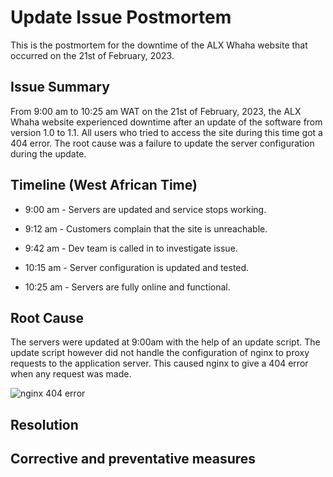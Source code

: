 # Update Issue Postmortem

This is the postmortem for the downtime of the ALX Whaha website that occurred
on the 21st of February, 2023.

## Issue Summary

From 9:00 am to 10:25 am WAT on the 21st of February, 2023, the ALX Whaha
website experienced downtime after an update of the software from version 1.0 to
1.1. All users who tried to access the site during this time got a 404 error.
The root cause was a failure to update the server configuration during the
update.

## Timeline (West African Time)

- 9:00 am - Servers are updated and service stops working.

- 9:12 am - Customers complain that the site is unreachable.

- 9:42 am - Dev team is called in to investigate issue.

- 10:15 am - Server configuration is updated and tested.

- 10:25 am - Servers are fully online and functional.

## Root Cause

The servers were updated at 9:00am with the help of an update script. The update
script however did not handle the configuration of nginx to proxy requests to
the application server. This caused nginx to give a 404 error when any request
was made.

![nginx 404 error](https://www.linuxbabe.com/wp-content/uploads/2021/06/nginx-404-not-found.webp "Nginx 404 Error")

## Resolution

## Corrective and preventative measures
